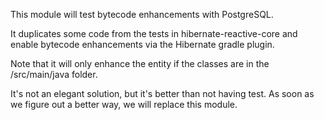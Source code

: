 This module will test bytecode enhancements with PostgreSQL.

It duplicates some code from the tests in hibernate-reactive-core and enable bytecode enhancements via
the Hibernate gradle plugin.

Note that it will only enhance the entity if the classes are in the /src/main/java folder.

It's not an elegant solution, but it's better than not having test.
As soon as we figure out a better way, we will replace this module.